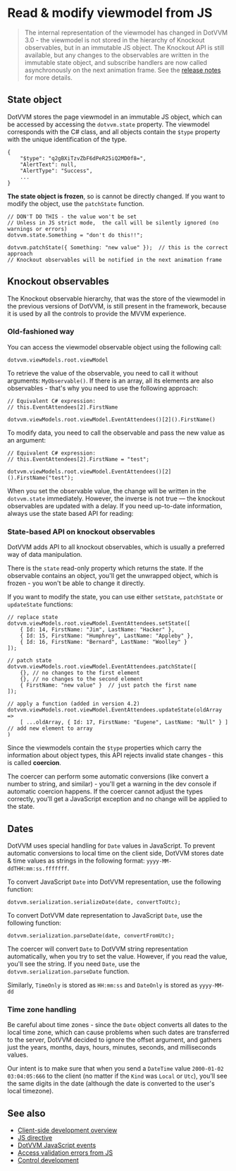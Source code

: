 # Read & modify viewmodel from JS

> The internal representation of the viewmodel has changed in DotVVM 3.0 - the viewmodel is not stored in the hierarchy of Knockout observables, but in an immutable JS object. The Knockout API is still available, but any changes to the observables are written in the immutable state object, and subscribe handlers are now called asynchronously on the next animation frame. See the [release notes](https://github.com/riganti/dotvvm/releases/tag/v3.0) for more details.

## State object

DotVVM stores the page viewmodel in an immutable JS object, which can be accessed by accessing the `dotvvm.state` property. The viewmodel corresponds with the C# class, and all objects contain the `$type` property with the unique identification of the type.

```JS
{
    "$type": "q2gBXiTzvZbF6dPeR25iQ2MD0f8=",
    "AlertText": null,
    "AlertType": "Success",
    ...
}
```

**The state object is frozen**, so is cannot be directly changed.
If you want to modify the object, use the `patchState` function.

```JS
// DON'T DO THIS - the value won't be set
// Unless in JS strict mode,  the call will be silently ignored (no warnings or errors)
dotvvm.state.Something = "don't do this!!";

dotvvm.patchState({ Something: "new value" });  // this is the correct approach
// Knockout observables will be notified in the next animation frame
```

## Knockout observables

The Knockout observable hierarchy, that was the store of the viewmodel in the previous versions of DotVVM, is still present in the framework, because it is used by all the controls to provide the MVVM experience. 

### Old-fashioned way

You can access the viewmodel observable object using the following call:

```JS
dotvvm.viewModels.root.viewModel
```

To retrieve the value of the observable, you need to call it without arguments: `MyObservable()`. If there is an array, all its elements are also observables - that's why you need to use the following approach: 

```CSHARP
// Equivalent C# expression: 
// this.EventAttendees[2].FirstName

dotvvm.viewModels.root.viewModel.EventAttendees()[2]().FirstName()
```

To modify data, you need to call the observable and pass the new value as an argument:

```CSHARP
// Equivalent C# expression: 
// this.EventAttendees[2].FirstName = "test";

dotvvm.viewModels.root.viewModel.EventAttendees()[2]().FirstName("test");
```

When you set the observable value, the change will be written in the `dotvvm.state` immediately.
However, the inverse is not true — the knockout observables are updated with a delay.
If you need up-to-date information, always use the state based API for reading: 

### State-based API on knockout observables

DotVVM adds API to all knockout observables, which is usually a preferred way of data manipulation.

There is the `state` read-only property which returns the state. If the observable contains an object, you'll get the unwrapped object, which is frozen - you won't be able to change it directly.

If you want to modify the state, you can use either `setState`, `patchState` or `updateState` functions:

```JS
// replace state
dotvvm.viewModels.root.viewModel.EventAttendees.setState([ 
    { Id: 14, FirstName: "Jim", LastName: "Hacker" },
    { Id: 15, FirstName: "Humphrey", LastName: "Appleby" },
    { Id: 16, FirstName: "Bernard", LastName: "Woolley" }
]);

// patch state
dotvvm.viewModels.root.viewModel.EventAttendees.patchState([ 
    {}, // no changes to the first element
    {}, // no changes to the second element
    { FirstName: "new value" }  // just patch the first name
]);

// apply a function (added in version 4.2)
dotvvm.viewModels.root.viewModel.EventAttendees.updateState(oldArray =>
    [ ...oldArray, { Id: 17, FirstName: "Eugene", LastName: "Null" } ] // add new element to array
)
```

Since the viewmodels contain the `$type` properties which carry the information about object types, this API rejects invalid state changes - this is called __coercion__. 

The coercer can perform some automatic conversions (like convert a number to string, and similar) - you'll get a warning in the dev console if automatic coercion happens.
If the coercer cannot adjust the types correctly, you'll get a JavaScript exception and no change will be applied to the state. 

## Dates

DotVVM uses special handling for `Date` values in JavaScript. To prevent automatic conversions to local time on the client side, DotVVM stores date & time values as strings in the following format: `yyyy-MM-ddTHH:mm:ss.fffffff`.

To convert JavaScript `Date` into DotVVM representation, use the following function:

```JS
dotvvm.serialization.serializeDate(date, convertToUtc);
```

To convert DotVVM date representation to JavaScript `Date`, use the following function:

```JS
dotvvm.serialization.parseDate(date, convertFromUtc);
```

The coercer will convert `Date` to DotVVM string representation automatically, when you try to set the value. However, if you read the value, you'll see the string. If you need `Date`, use the `dotvvm.serialization.parseDate` function.

Similarly, `TimeOnly` is stored as `HH:mm:ss` and `DateOnly` is stored as `yyyy-MM-dd`

### Time zone handling

Be careful about time zones - since the `Date` object converts all dates to the local time zone, which can cause problems when such dates are transferred to the server, DotVVM decided to ignore the offset argument, and gathers just the years, months, days, hours, minutes, seconds, and milliseconds values. 

Our intent is to make sure that when you send a `DateTime` value `2000-01-02 03:04:05:666` to the client (no matter if the `Kind` was `Local` or `Utc`), you'll see the same digits in the date (although the date is converted to the user's local timezone). 

## See also

* [Client-side development overview](overview)
* [JS directive](js-directive/overview)
* [DotVVM JavaScript events](dotvvm-javascript-events)
* [Access validation errors from JS](access-validation-errors-from-js)
* [Control development](~/pages/concepts/control-development/overview)
